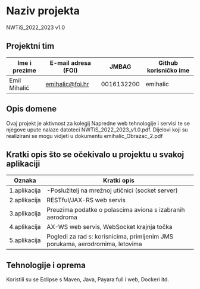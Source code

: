 
# Naziv projekta
NWTiS_2022_2023 v1.0

## Projektni tim

Ime i prezime | E-mail adresa (FOI) |    JMBAG   | Github korisničko ime
------------  | ------------------- | ---------- | ---------------------
Emil Mihalić  | emihalic@foi.hr     | 0016132200 | emihalic

## Opis domene

Ovaj projekt je aktivnost za kolegij Napredne web tehnologije i servisi te se njegove upute nalaze datoteci NWTiS_2022_2023_v1.0.pdf.
Dijelovi koji su realizirani se mogu vidjeti u dokumentu emihalic_Obrazac_2.pdf

## Kratki opis što se očekivalo u projektu u svakoj aplikaciji
Oznaka | Kratki opis
------------ | ----------- 
1.aplikacija | -Poslužitelj na mrežnoj utičnici (socket server)
2.aplikacija |  RESTful/JAX-RS web servis
3.aplikacija |  Preuzima podatke o polascima aviona s izabranih aerodroma
4.aplikacija | AX-WS web servis, WebSocket krajnja točka
5.aplikacija | Pogledi za rad s: korisnicima, primljenim JMS porukama, aerodromima, letovima

## Tehnologije i oprema

Koristili su se Eclipse s Maven, Java, Payara full i web, Dockeri itd.
